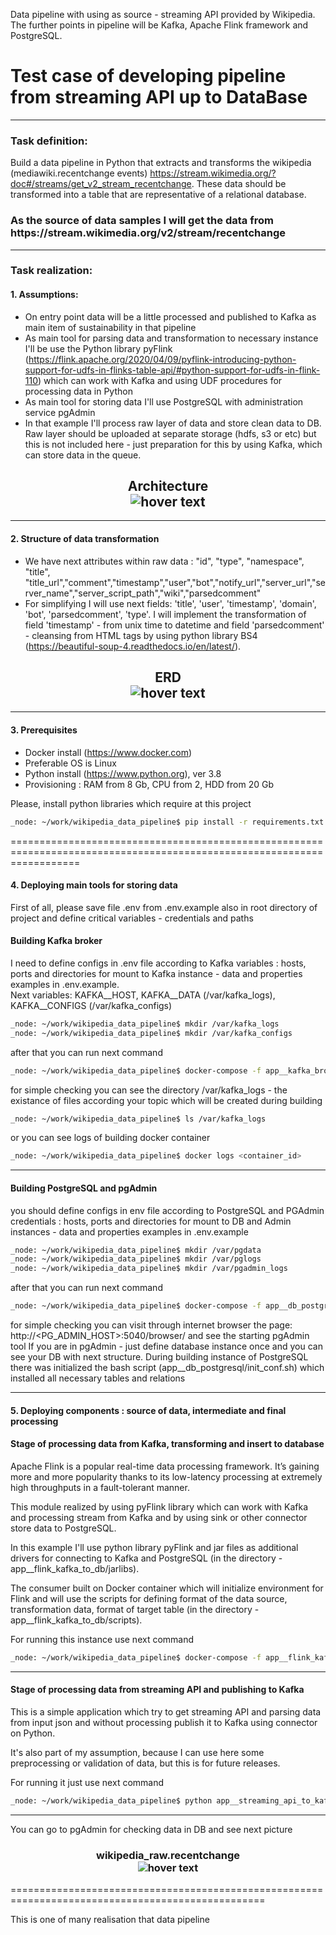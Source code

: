 Data pipeline with using as source - streaming API provided by Wikipedia. The further points in pipeline will be Kafka, Apache Flink framework and PostgreSQL.
# Test case of developing pipeline from streaming API up to DataBase
-----------------------------------------------------------------------------------------------------
### Task definition:

Build a data pipeline in Python that extracts and transforms the wikipedia (mediawiki.recentchange events) 
https://stream.wikimedia.org/?doc#/streams/get_v2_stream_recentchange. These data should be transformed into a table that are representative of a relational database.

<h3>As the source of data samples I will get the data from https://stream.wikimedia.org/v2/stream/recentchange </h3>

--------------------------------------------------------------------

### Task realization:

#### 1. Assumptions:

- On entry point data will be a little processed and published to Kafka as main item of sustainability in that pipeline<br>
- As main tool for parsing data and transformation to necessary instance I'll be use the Python library pyFlink (https://flink.apache.org/2020/04/09/pyflink-introducing-python-support-for-udfs-in-flinks-table-api/#python-support-for-udfs-in-flink-110) which can work with Kafka and using UDF procedures for processing data in Python<br>
- As main tool for storing data I'll use PostgreSQL with administration service pgAdmin<br>
- In that example I'll  process raw layer of data and store clean data to DB. Raw layer should be uploaded at separate storage (hdfs, s3 or etc) but this is not included here - just preparation for this by using Kafka, which can store data in the queue.<br>

<h2 align="center"> Architecture<br>
  <img src="Architecture.png" title="hover text">
</h2>

-------------------------------------------------------------------------------------

#### 2. Structure of data transformation

- We have next attributes within raw data : "id", "type", "namespace", "title", "title_url","comment","timestamp","user","bot","notify_url","server_url","server_name","server_script_path","wiki","parsedcomment"<br>
- For simplifying I will use next fields: 'title', 'user', 'timestamp', 'domain', 'bot', 'parsedcomment', 'type'. I will implement the transformation of field 'timestamp' - from unix time to datetime and field 'parsedcomment' - cleansing from HTML tags by using python library BS4 (https://beautiful-soup-4.readthedocs.io/en/latest/).

<h2 align="center"> ERD<br>

  <img src="wikipedia - wikipedia_raw - recentchange.png" title="hover text">
</h2>

---------------------------------------------------------------------------------------------
#### 3. Prerequisites

-  Docker install (https://www.docker.com)
-  Preferable OS is Linux
-  Python install (https://www.python.org), ver 3.8
-  Provisioning : RAM from 8 Gb, CPU from 2, HDD from 20 Gb

Please, install python libraries which require at this project

```bash
_node: ~/work/wikipedia_data_pipeline$ pip install -r requirements.txt
```
========================================================================================================================

#### 4. Deploying main tools for storing data

First of all, please save file .env from .env.example also in root directory of project and define critical variables - credentials and paths

#### Building Kafka broker 

I need to define configs in .env file according to Kafka variables : hosts, ports and directories for mount to Kafka instance - data and properties
examples in .env.example. <br>
Next variables: KAFKA__HOST,  KAFKA__DATA (/var/kafka_logs), KAFKA__CONFIGS (/var/kafka_configs)

```bash
_node: ~/work/wikipedia_data_pipeline$ mkdir /var/kafka_logs
_node: ~/work/wikipedia_data_pipeline$ mkdir /var/kafka_configs
```

after that you can run next command

```bash
_node: ~/work/wikipedia_data_pipeline$ docker-compose -f app__kafka_broker/docker-compose.yml up --build -d
```

for simple checking you can see the directory /var/kafka_logs - the existance of files according your topic which will be created during building

```bash
_node: ~/work/wikipedia_data_pipeline$ ls /var/kafka_logs
```
or you can see logs of building docker container

```bash
_node: ~/work/wikipedia_data_pipeline$ docker logs <container_id>
```
----------------------------------------------------------------------------------------
#### Building PostgreSQL and pgAdmin

you should define configs in env file according to PostgreSQL and PGAdmin credentials : hosts, ports and directories for mount to DB and Admin instances - data and properties
examples in .env.example


```bash
_node: ~/work/wikipedia_data_pipeline$ mkdir /var/pgdata
_node: ~/work/wikipedia_data_pipeline$ mkdir /var/pglogs
_node: ~/work/wikipedia_data_pipeline$ mkdir /var/pgadmin_logs
```
after that you can run next command

```bash
_node: ~/work/wikipedia_data_pipeline$ docker-compose -f app__db_postgresql/docker-compose.yml up --build -d
```
for simple checking you can visit through internet browser the page: http://<PG_ADMIN_HOST>:5040/browser/  and see the starting pgAdmin tool
If you are in pgAdmin - just define database instance once and you can see your DB with next structure.
During building instance of PostgreSQL there was initialized the bash script (app__db_postgresql/init_conf.sh) which installed all necessary tables and relations

--------------------------------------------------------------------------------------------------------------------
#### 5. Deploying components : source of data, intermediate and final processing

#### Stage of processing data from Kafka, transforming and insert to database

Apache Flink is a popular real-time data processing framework. It’s gaining more and more popularity thanks to its low-latency processing at extremely high throughputs in a fault-tolerant manner.

This module realized by using pyFlink library which can work with Kafka and processing stream from Kafka and by using sink or other connector store data to PostgreSQL.

In this example I'll use python library pyFlink and jar files as additional drivers for connecting to Kafka and PostgreSQL (in the directory - app__flink_kafka_to_db/jarlibs).

The consumer built on Docker container which will initialize environment for Flink and will use the scripts for defining format of the data source, transformation data, format of target table (in the directory - app__flink_kafka_to_db/scripts).

For running this instance use next command

```bash
_node: ~/work/wikipedia_data_pipeline$ docker-compose -f app__flink_kafka_to_db/docker-compose.yml up --build -d
```

-----------------------------------------------------------------------------------------------------

#### Stage of processing data from streaming API and publishing to Kafka

This is a simple application which try to get streaming API and parsing data from input json and without processing publish it to Kafka using connector on Python.

It's also part of my assumption, because I can use here some preprocessing or validation of data, but this is for future releases.

For running it just use next command

```bash
_node: ~/work/wikipedia_data_pipeline$ python app__streaming_api_to_kafka
```

--------------------------------------------------------------------------------------------------------------

You can go to pgAdmin for checking data in DB and see next picture


<h3 align="center"> wikipedia_raw.recentchange<br>

  <img src="pgadmin.png" title="hover text">
</h3>

==================================================================================================

This is one of many realisation that data pipeline